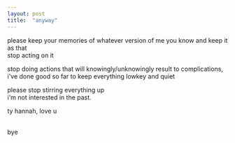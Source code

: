 ```yaml
---
layout: post
title:  "anyway"
---
```


please keep your memories of whatever version of me you know and keep it as that <br> 
stop acting on it <br> 

stop doing actions that will knowingly/unknowingly result to complications, <br> 
i've done good so far to keep everything lowkey and quiet <br> 

please stop stirring everything up <br> 
i'm not interested in the past. <br> 

ty hannah, love u 

<br> bye






